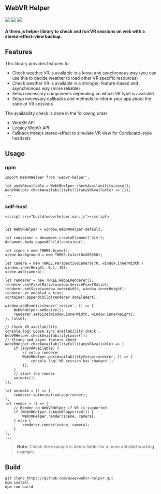 <h2>WebVR Helper</h2>
<a href="https://travis-ci.org/axaq/webvr-helper"><img src="https://travis-ci.org/axaq/webvr-helper.svg?branch=master" /></a> <a href="https://david-dm.org/axaq/webvr-helper?type=dev"><img src="https://david-dm.org/axaq/webvr-helper.svg" /></a> <a href="https://api.dependabot.com/badges/status?host=github&repo=axaq/webvr-helper"><img src="https://api.dependabot.com/badges/status?host=github&repo=axaq/webvr-helper" /></a> 
 
#### A three.js helper library to check and run VR sessions on web with a stereo-effect-view backup.

## Features

This library provides features to 
- Check weather VR is available in a loose and synchronous way (you can use this to decide weather to load other VR specific resources)
- Check weather VR is available in a stronger, feature-based and asynchronous way (more reliable)
- Setup necessary components depending on which VR type is available
- Setup necessary callbacks and methods to inform your app about the state of VR sessions

The availability check is done in the following order
- WebXR API
- Legacy WebVr API
- Fallback threejs stereo-effect to simulate VR view for Cardboard-style headsets

## Usage

### npm
```
import WebVRHelper from 'webvr-helper';

let anyVRAvailable = WebVRHelper.checkAvailabilityLoose();
WebVRHelper.checkAvailabilityFull((anyVRAvailable) => {});
...
```

### self-host
```
<script src="build/webvrhelper.min.js"></script>


let WebVRHelper = window.WebVRHelper.default;

let container = document.createElement('div');
document.body.appendChild(container);

let scene = new THREE.Scene();
scene.background = new THREE.Color(0x505050);

let camera = new THREE.PerspectiveCamera(70, window.innerWidth / window.innerHeight, 0.1, 10);
scene.add(camera);

let renderer = new THREE.WebGLRenderer();
renderer.setPixelRatio(window.devicePixelRatio);
renderer.setSize(window.innerWidth, window.innerHeight);
renderer.vr.enabled = true;
container.appendChild(renderer.domElement);

window.addEventListener('resize', () => {
    WebVRHelper.onResize();
    renderer.setSize(window.innerWidth, window.innerHeight);
}, false);

// Check VR availability
console.log('Loose sync availability check', WebVRHelper.checkAvailabilityLoose());
// Strong and async feature check
WebVRHelper.checkAvailabilityFull((anyVRAvailable) => {
    if (anyVRAvailable) {
        // setup renderer
        WebVRHelper.postAvailabilitySetup(renderer, () => {
            console.log('VR session has changed');
        });
    }
    // start the render
    animate();
});

let animate = () => {
    renderer.setAnimationLoop(render);
};
let render = () => {
    // Render on WebVRHelper if VR is supported
    if (WebVRHelper.isAnyVRSupported()) {
        WebVRHelper.render(scene, camera);
    } else {
        renderer.render(scene, camera);
    }
};
...
```

> **Note:** Check the example in demo folder for a more detailed working example.

## Build

```
git clone https://github.com/axaq/webvr-helper.git
npm install
npm run build
```
